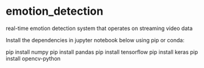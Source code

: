 # emotion_detection
 real-time emotion detection system that operates on streaming video data

Install the dependencies in jupyter notebook below using pip or conda:

pip install numpy
pip install pandas
pip install tensorflow
pip install keras
pip install opencv-python



